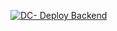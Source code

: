 [![DC- Deploy Backend](https://github.com/surajparitala/springboot-example/actions/workflows/backend-cd.yml/badge.svg?branch=main)](https://github.com/surajparitala/springboot-example/actions/workflows/backend-cd.yml)